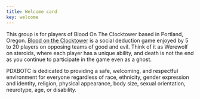 ```yaml
---
title: Welcome card
key: welcome
---
```

This group is for players of Blood On The Clocktower based in Portland, Oregon. [Blood on the Clocktower](https://bloodontheclocktower.com/) is a social deduction game enjoyed by 5 to 20 players on opposing teams of good and evil. Think of it as Werewolf on steroids, where each player has a unique ability, and death is not the end as you continue to participate in the game even as a ghost.

PDXBOTC is dedicated to providing a safe, welcoming, and respectful environment for everyone regardless of race, ethnicity, gender expression and identity, religion, physical appearance, body size, sexual orientation, neurotype, age, or disability.